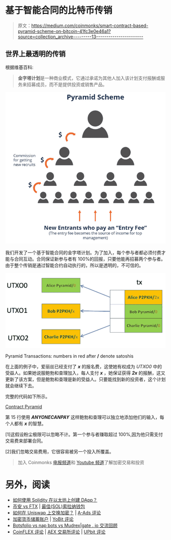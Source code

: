 # 基于智能合同的比特币传销

> 原文：<https://medium.com/coinmonks/smart-contract-based-pyramid-scheme-on-bitcoin-41fc3e0e46a1?source=collection_archive---------13----------------------->

## 世界上最透明的传销

根据维基百科:

> **金字塔计划**是一种商业模式，它通过承诺为其他人加入该计划支付报酬或服务来招募成员，而不是提供投资或销售产品。

![](img/5db9d370aad490772860715be6ce0eb8.png)

我们开发了一个基于智能合同的金字塔计划。为了加入，每个参与者都必须付费才能与合同互动。合同保证新参与者有 100%的回报，只要他能再招募两个参与者。由于整个传销是通过智能合约自动执行的，所以是透明的，不可信的。

![](img/fce5e85702aabe25ea073ee9c6c0faf7.png)

Pyramid Transactions: numbers in red after **/** denote satoshis

在上面的例子中，爱丽丝已经支付了 ***x*** 的报名费，这使她有权成为 *UTXO0* 中的受益人。如果她说服鲍勃和查理加入，每人支付 ***x*** ，她保证获得 ***2x*** 的报酬，这又更新了该方案，但是鲍勃和查理是新的受益人。只要能找到新的投资者，这个计划就会继续下去。

完整的代码如下所示。

[Contract Pyramid](https://github.com/sCrypt-Inc/boilerplate/blob/master/contracts/pyramid.scrypt)

第 15 行使用 ***ANYONECANPAY*** 这样鲍勃和查理可以独立地添加他们的输入，每个人都有 ***x*** 的智慧。

[1]这假设粉尘极限可以忽略不计。第一个参与者赚取超过 100%,因为他只需支付交易费来部署合同。

[2]我们忽略交易费用，它很容易被另一个投入所覆盖。

> 加入 Coinmonks [电报频道](https://t.me/coincodecap)和 [Youtube 频道](https://www.youtube.com/c/coinmonks/videos)了解加密交易和投资

# 另外，阅读

*   [如何使用 Solidity 在以太坊上创建 DApp？](https://coincodecap.com/create-a-dapp-on-ethereum-using-solidity)
*   [币安 vs FTX](https://coincodecap.com/binance-vs-ftx) | [最佳(SOL)索拉纳钱包](https://coincodecap.com/solana-wallets)
*   [如何在 Uniswap 上交换加密？](https://coincodecap.com/swap-crypto-on-uniswap) | [A-Ads 评论](https://coincodecap.com/a-ads-review)
*   [加密货币储蓄账户](/coinmonks/cryptocurrency-savings-accounts-be3bc0feffbf) | [YoBit 评论](/coinmonks/yobit-review-175464162c62)
*   [Botsfolio vs nap bots vs Mudrex](/coinmonks/botsfolio-vs-napbots-vs-mudrex-c81344970c02)|[gate . io 交流回顾](/coinmonks/gate-io-exchange-review-61bf87b7078f)
*   [CoinFLEX 评论](https://coincodecap.com/coinflex-review) | [AEX 交易所评论](https://coincodecap.com/aex-exchange-review) | [UPbit 评论](https://coincodecap.com/upbit-review)